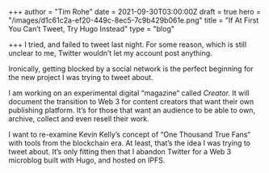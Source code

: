 +++
author = "Tim Rohe"
date = 2021-09-30T03:00:00Z
draft = true
hero = "/images/d1c61c2a-ef20-449c-8ec5-7c9b429b061e.png"
title = "If At First You Can’t Tweet, Try Hugo Instead"
type = "blog"

+++
I tried, and failed to tweet last night. For some reason, which is still unclear to me, Twitter wouldn’t let my account post anything.

Ironically, getting blocked by a social network is the perfect beginning for the new project I was trying to tweet about.

 I am working on an experimental digital “magazine“ called _Creator._ It will document the transition to Web 3 for content creators that want their own publishing platform. It’s for those that want an audience to be able to own, archive, collect and even resell their work.

 I want to re-examine Kevin Kelly’s concept of “One Thousand True Fans“ with tools from the blockchain era. At least, that’s the idea I was trying to tweet about. It’s only fitting then that I abandon Twitter for a Web 3 microblog built with Hugo, and hosted on IPFS.